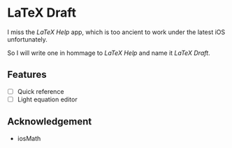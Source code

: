 # LaTeX Draft

I miss the *LaTeX Help* app, which is too ancient to work under the latest iOS unfortunately.

So I will write one in hommage to *LaTeX Help* and name it *LaTeX Draft*. 

## Features

- [ ] Quick reference
- [ ] Light equation editor

## Acknowledgement

- iosMath

